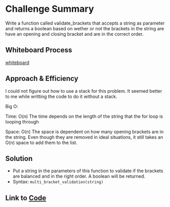 # Challenge Summary

Write a function called validate_brackets that accepts a string as parameter and returns a boolean based on wether or not the brackets in the string are have an opening and closing bracket and are in the correct order.

## Whiteboard Process

[whiteboard](code-challenge-13-whiteboard.png)

## Approach & Efficiency

I could not figure out how to use a stack for this problem. It seemed better to me while writting the code to do it without a stack.

Big O:

Time: O(n)
The time depends on the length of the string that the for loop is looping through

Space: O(n)
The space is dependent on how many opening brackets are in the string. Even though they are removed in ideal situations, it still takes an O(n) space to add them to the list.

## Solution

- Put a string in the parameters of this function to validate if the brackets are balanced and in the right order. A boolean will be returned.
- Syntax: `multi_bracket_validation(string)`

## Link to [Code](https://github.com/colegibbs/data-structures-and-algorithms/blob/main/python/code_challenges/stack_queue_brackets.py)
